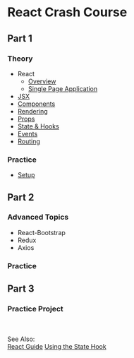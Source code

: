 # React Crash Course

## Part 1
### Theory
 - React
   - [Overview](https://github.com/LiquidPlummer/ReactCrashCourseLessonPlan/blob/main/react-overview.md)
   - [Single Page Application](https://gitlab.com/revature_training/react-team/-/blob/master/modules/01-intro-to-react/single-page-application.md)
 - [JSX](https://github.com/LiquidPlummer/ReactCrashCourseLessonPlan/blob/main/jsx.md)
 - [Components](https://github.com/LiquidPlummer/ReactCrashCourseLessonPlan/blob/main/components.md)
 - [Rendering](https://gitlab.com/revature_training/react-team/-/blob/master/modules/02-react-fundamentals/rendering.md)
 - [Props](https://gitlab.com/revature_training/react-team/-/blob/master/modules/02-react-fundamentals/props-and-state.md)
 - [State & Hooks](https://github.com/LiquidPlummer/ReactCrashCourseLessonPlan/blob/main/state-hooks.md)
 - [Events](https://gitlab.com/revature_training/react-team/-/blob/master/modules/02-react-fundamentals/events.md)
 - [Routing](https://gitlab.com/revature_training/react-team/-/blob/master/modules/02-react-fundamentals/routing.md)

### Practice
 - [Setup](https://github.com/LiquidPlummer/ReactCrashCourseLessonPlan/blob/main/setup.md)


## Part 2
### Advanced Topics
 - React-Bootstrap
 - Redux
 - Axios
### Practice


## Part 3
### Practice Project


<BR><BR>See Also:  
 [React Guide](https://reactjs.org/docs/hello-world.html)
 [Using the State Hook](https://reactjs.org/docs/hooks-state.html)
